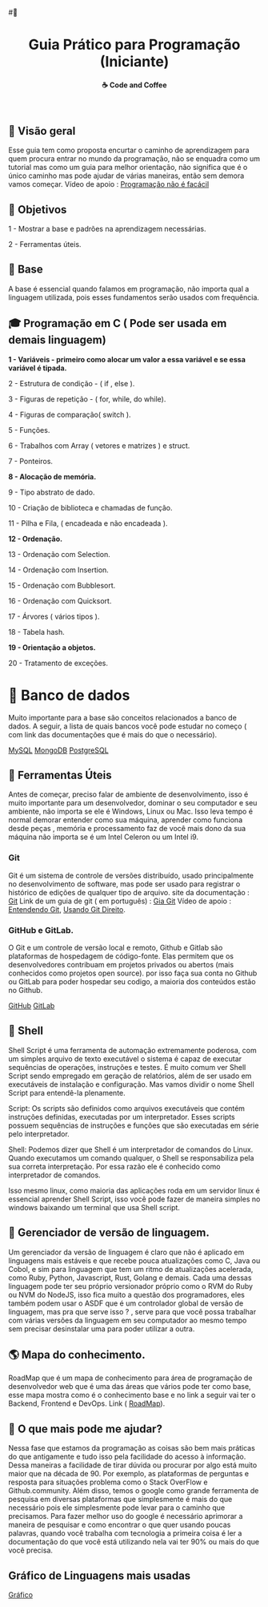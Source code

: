 #:ledger:

<h1 align="center" color="red">
Guia Prático para Programação (Iniciante)
</h1>

<h4 align="center">
  ☕ Code and Coffee
</h4>

<br>

## :mag_right: Visão geral

   Esse guia tem como proposta encurtar o caminho de aprendizagem para quem procura entrar no mundo da programação, não se enquadra como um tutorial mas como um guia para melhor orientação, não significa que é o único caminho mas pode ajudar de várias maneiras, então sem demora vamos começar.
Vídeo de apoio : [Programação não é facácil](https://www.youtube.com/watch?v=V7oUDL7E1g4)


## :dart: Objetivos

1 - Mostrar a base e  padrões na aprendizagem necessárias.

2 - Ferramentas úteis.


## :memo: Base
   A base é essencial quando falamos em programação, não importa qual a linguagem utilizada, pois esses fundamentos serão usados com frequência. 

## :mortar_board: Programação em C ( Pode ser usada em demais linguagem)

<strong>1 - Variáveis - primeiro como alocar um valor a essa variável e se essa variável é tipada.</strong>

2 -  Estrutura de condição  -  ( if , else ).

3 - Figuras de repetição - ( for, while, do while).

4 - Figuras de comparação( switch ).

5 - Funções. 

6 - Trabalhos com Array ( vetores e matrizes ) e struct.

7 - Ponteiros.

<strong>8 - Alocação de memória.</strong>

9 - Tipo abstrato de dado.

10 - Criação de biblioteca e chamadas de função.

11 - Pilha e Fila, ( encadeada e não encadeada ).

<strong>12 - Ordenação.</strong>

13 - Ordenação com Selection.

14 - Ordenação com Insertion.

15 - Ordenação com Bubblesort.

16 -  Ordenação com Quicksort.

17 - Árvores ( vários tipos ).

18 - Tabela hash.

<strong>19  - Orientação a objetos.</strong>

20 - Tratamento de exceções.

# :floppy_disk: Banco de dados

  Muito importante para a base são conceitos relacionados a banco de dados. A seguir, a lista de quais bancos você pode estudar no começo ( com link das documentações que é mais do que o necessário).
  
  [MySQL](https://dev.mysql.com/doc/)
  [MongoDB](https://docs.mongodb.com/)
  [PostgreSQL](https://www.postgresql.org/docs/)

## :wrench: Ferramentas Úteis

  Antes de começar, preciso falar de ambiente de desenvolvimento, isso é muito importante para um desenvolvedor, dominar o seu computador e seu ambiente, não importa se ele é Windows, Linux ou Mac. Isso leva tempo é normal demorar entender como sua máquina, aprender como funciona desde peças , memória e processamento faz de você mais dono da sua máquina não importa se é um Intel Celeron ou um Intel i9.
  
### Git
  Git é um sistema de controle de versões distribuído, usado principalmente no desenvolvimento de software, mas pode ser usado para registrar o histórico de edições de qualquer tipo de arquivo.  site da documentação : [Git](https://git-scm.com/doc)
  Link de um guia de git ( em português) : [Gia Git](https://rogerdudler.github.io/git-guide/index.pt_BR.html)
  Vídeo de apoio :  [Entendendo Git](https://www.youtube.com/watch?v=6Czd1Yetaac), [Usando Git Direito](https://www.youtube.com/watch?v=6OokP-NE49k).

### GitHub e GitLab.

O Git e um controle de versão local e remoto, Github e Gitlab são plataformas de hospedagem de código-fonte. Elas permitem que os desenvolvedores contribuam em projetos privados ou abertos (mais conhecidos como projetos open source). por isso faça sua conta no Github ou GitLab para poder hospedar seu codigo, a maioria dos conteúdos estão no Github.

[GitHub](https://github.com/)
[GitLab](https://about.gitlab.com/)

## :shell: Shell

  Shell Script é uma ferramenta de automação extremamente poderosa, com um simples arquivo de texto executável o sistema é capaz de executar sequências de operações, instruções e testes.
É muito comum ver Shell Script sendo empregado em geração de relatórios, além de ser usado em executáveis de instalação e configuração. Mas vamos dividir o nome Shell Script para entendê-la plenamente.

Script: Os scripts são definidos como arquivos executáveis que contém instruções definidas, executadas por um interpretador. Esses scripts possuem sequências de instruções e funções que são executadas em série pelo interpretador.

Shell: Podemos dizer que Shell é um interpretador de comandos do Linux. Quando executamos um comando qualquer, o Shell se responsabiliza pela sua correta interpretação. Por essa razão ele é conhecido como interpretador de comandos.

  Isso mesmo linux, como maioria das aplicações roda em um servidor linux é essencial aprender Shell Script, isso você pode fazer de maneira simples no windows baixando um terminal que usa Shell script.

## :briefcase: Gerenciador de versão de linguagem.

  Um gerenciador da versão de linguagem é claro que não é aplicado em linguagens mais estáveis e que recebe pouca atualizações como C, Java ou Cobol, e sim para linguagem que tem um ritmo de atualizações acelerada, como Ruby, Python, Javascript, Rust, Golang e demais. Cada uma dessas linguagem pode ter seu próprio versionador próprio como o RVM do Ruby ou NVM do NodeJS, isso fica muito a questão dos programadores, eles também podem usar o ASDF que é um controlador global de versão de linguagem, mas pra que serve isso ? , serve para que você possa trabalhar com várias versões da linguagem em seu computador ao mesmo tempo sem precisar desinstalar uma para poder utilizar a outra.

## :earth_americas: Mapa do conhecimento.

  RoadMap que é um mapa de conhecimento para área de programação de desenvolvedor web que é uma das áreas que vários pode ter como base, esse mapa mostra como é o conhecimento base e no link a seguir vai ter o Backend, Frontend e DevOps. Link ( [RoadMap](https://github.com/kamranahmedse/developer-roadmap)).

## 🤔 O que mais pode me ajudar?

Nessa fase que estamos da programação as coisas são bem mais práticas do que antigamente e tudo isso pela facilidade do acesso à informação. Dessa maneiras a facilidade de tirar dúvida ou procurar por algo está muito maior que na década de 90.  Por exemplo,  as plataformas de perguntas e resposta para situações problema como o Stack OverFlow e Github.community. Além disso, temos o google como grande ferramenta de pesquisa em diversas plataformas que simplesmente é mais do que necessário pois ele simplesmente pode levar para o caminho que precisamos. Para fazer melhor uso do google é necessário aprimorar a maneira de pesquisar e como encontrar o que quer usando poucas palavras, quando você trabalha com tecnologia a primeira coisa é ler a documentação do que você está utilizando nela vai ter 90% ou mais do que você precisa.

## Gráfico de Linguagens mais usadas

[Gráfico](https://madnight.github.io/githut/#/pull_requests/2020/1)




